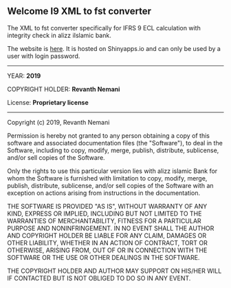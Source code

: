 ## Welcome I9 XML to fst converter

The XML to fst converter specifically for IFRS 9 ECL calculation with integrity check in alizz iIslamic bank.

The website is [here](https://revanthnemani.shinyapps.io/xml-to-fst-for-IFRS9_ECL). It is hosted on Shinyapps.io and can only be used by a user with login password.

***********************************************************************
YEAR: **2019**

COPYRIGHT HOLDER: **Revanth Nemani**

License: **Proprietary license**

************************************************************************

Copyright (c) 2019, Revanth Nemani

Permission is hereby not granted to any person obtaining
a copy of this software and associated documentation files (the
"Software"), to deal in the Software, including to copy, modify, merge, publish,
distribute, sublicense, and/or sell copies of the Software.

Only the rights to use this particular version lies with alizz islamic Bank
for whom the Software is furnished with limitation to copy, modify, merge, publish,
distribute, sublicense, and/or sell copies of the Software with an exception on actions
arising from instructions in the documentation.

THE SOFTWARE IS PROVIDED "AS IS", WITHOUT WARRANTY OF ANY KIND,
EXPRESS OR IMPLIED, INCLUDING BUT NOT LIMITED TO THE WARRANTIES OF
MERCHANTABILITY, FITNESS FOR A PARTICULAR PURPOSE AND
NONINFRINGEMENT. IN NO EVENT SHALL THE AUTHOR AND COPYRIGHT HOLDER BE
LIABLE FOR ANY CLAIM, DAMAGES OR OTHER LIABILITY, WHETHER IN AN ACTION
OF CONTRACT, TORT OR OTHERWISE, ARISING FROM, OUT OF OR IN CONNECTION
WITH THE SOFTWARE OR THE USE OR OTHER DEALINGS IN THE SOFTWARE.

THE COPYRIGHT HOLDER AND AUTHOR MAY SUPPORT ON HIS/HER WILL IF CONTACTED
BUT IS NOT OBLIGED TO DO SO IN ANY EVENT.
